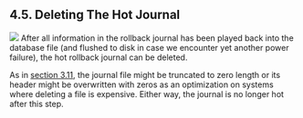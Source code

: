 ## 4\.5\.  Deleting The Hot Journal


![](images/ac/rollback-4.gif)
After all information in the rollback journal has been
played back into the database file (and flushed to disk in case
we encounter yet another power failure), the hot rollback journal
can be deleted.


As in [section 3\.11](#section_3_11), the journal
file might be truncated to zero length or its header might
be overwritten with zeros as an optimization on systems where
deleting a file is expensive. Either way, the journal is no
longer hot after this step.


  


